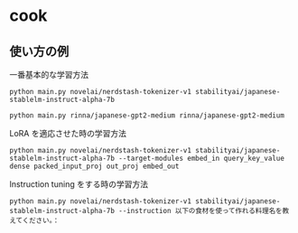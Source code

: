 # cook

## 使い方の例
一番基本的な学習方法
```
python main.py novelai/nerdstash-tokenizer-v1 stabilityai/japanese-stablelm-instruct-alpha-7b
```
```
python main.py rinna/japanese-gpt2-medium rinna/japanese-gpt2-medium
```

LoRA を適応させた時の学習方法
```
python main.py novelai/nerdstash-tokenizer-v1 stabilityai/japanese-stablelm-instruct-alpha-7b --target-modules embed_in query_key_value dense packed_input_proj out_proj embed_out
```

Instruction tuning をする時の学習方法
```
python main.py novelai/nerdstash-tokenizer-v1 stabilityai/japanese-stablelm-instruct-alpha-7b --instruction 以下の食材を使って作れる料理名を教えてください。：
```